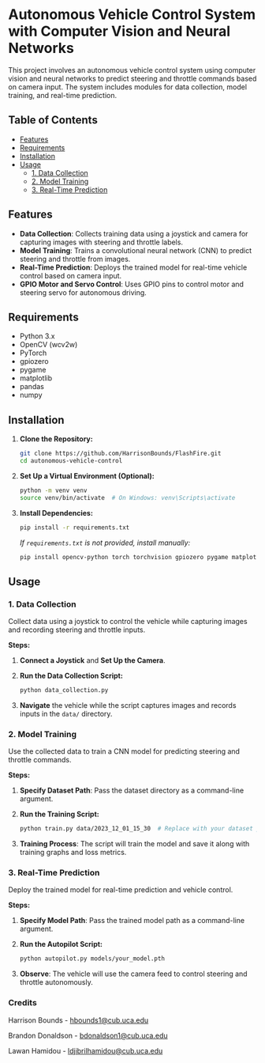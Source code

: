 # Autonomous Vehicle Control System with Computer Vision and Neural Networks

This project involves an autonomous vehicle control system using computer vision and neural networks to predict steering and throttle commands based on camera input. The system includes modules for data collection, model training, and real-time prediction.

## Table of Contents

- [Features](#features)
- [Requirements](#requirements)
- [Installation](#installation)
- [Usage](#usage)
  - [1. Data Collection](#1-data-collection)
  - [2. Model Training](#2-model-training)
  - [3. Real-Time Prediction](#3-real-time-prediction)


## Features

- **Data Collection**: Collects training data using a joystick and camera for capturing images with steering and throttle labels.
- **Model Training**: Trains a convolutional neural network (CNN) to predict steering and throttle from images.
- **Real-Time Prediction**: Deploys the trained model for real-time vehicle control based on camera input.
- **GPIO Motor and Servo Control**: Uses GPIO pins to control motor and steering servo for autonomous driving.

## Requirements

- Python 3.x
- OpenCV (wcv2w)
- PyTorch
- gpiozero
- pygame
- matplotlib
- pandas
- numpy

## Installation

1. **Clone the Repository:**

   ``` bash
   git clone https://github.com/HarrisonBounds/FlashFire.git
   cd autonomous-vehicle-control
   ```

2. **Set Up a Virtual Environment (Optional):**

   ``` bash
   python -m venv venv
   source venv/bin/activate  # On Windows: venv\Scripts\activate
   ```
   
4. **Install Dependencies:**

   ``` bash
   pip install -r requirements.txt
   ```

   *If `requirements.txt` is not provided, install manually:*

   ``` bash
   pip install opencv-python torch torchvision gpiozero pygame matplotlib pandas numpy
   ```

## Usage

### 1. Data Collection

Collect data using a joystick to control the vehicle while capturing images and recording steering and throttle inputs.

**Steps:**

1. **Connect a Joystick** and **Set Up the Camera**.
2. **Run the Data Collection Script:**

   ``` bash
   python data_collection.py
   ```

3. **Navigate** the vehicle while the script captures images and records inputs in the `data/` directory.

### 2. Model Training

Use the collected data to train a CNN model for predicting steering and throttle commands.

**Steps:**

1. **Specify Dataset Path**: Pass the dataset directory as a command-line argument.

2. **Run the Training Script:**

   ``` bash
   python train.py data/2023_12_01_15_30  # Replace with your dataset path
   ```

3. **Training Process**: The script will train the model and save it along with training graphs and loss metrics.

### 3. Real-Time Prediction

Deploy the trained model for real-time prediction and vehicle control.

**Steps:**

1. **Specify Model Path**: Pass the trained model path as a command-line argument.

2. **Run the Autopilot Script:**

   ``` bash
   python autopilot.py models/your_model.pth
   ```

3. **Observe**: The vehicle will use the camera feed to control steering and throttle autonomously.


### Credits
Harrison Bounds - hbounds1@cub.uca.edu

Brandon Donaldson - bdonaldson1@cub.uca.edu

Lawan Hamidou - ldjibrilhamidou@cub.uca.edu

